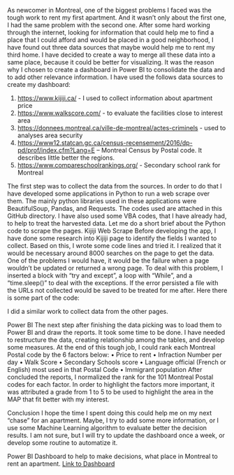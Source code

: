 As newcomer in Montreal, one of the biggest problems I faced was the tough work to rent my first apartment. And it wasn’t only about the first one, I had the same problem with the second one. After some hard working through the internet, looking for information that could help me to find a place that I could afford and would be placed in a good neighborhood, I have found out three data sources that maybe would help me to rent my third home.
I have decided to create a way to merge all these data into a same place, because it could be better for visualizing. It was the reason why I chosen to create a dashboard in Power BI to consolidate the data and to add other relevance information. I have used the follows data sources to create my dashboard:
1.	https://www.kijiji.ca/ - I used to collect information about apartment price
2.	https://www.walkscore.com/ - to evaluate the facilities close to interest area
3.	https://donnees.montreal.ca/ville-de-montreal/actes-criminels - used to analyses area security
4.	https://www12.statcan.gc.ca/census-recensement/2016/dp-pd/prof/index.cfm?Lang=E – Montreal Census by Postal code. It describes little better the regions.
5.	https://www.compareschoolrankings.org/ - Secondary school rank for Montreal

The first step was to collect the data from the sources. In order to do that I have developed some applications in Python to run a web scrape over them. The mainly python libraries used in these applications were BeautifulSoup, Pandas, and Requests. The codes used are attached in this GitHub directory.  I have also used some VBA codes, that I have already had, to help to treat the harvested data. Let me do a short brief about the Python code to scrape the pages.
 Kijiji Web Scrape
Before developing the app, I have done some research into Kijiji page to identify the fields I wanted to collect. Based on this, I wrote some code lines and tried it. I realized that it would be necessary around 8000 searches on the page to get the data. One of the problems I would have, it would be the failure when a page wouldn’t be updated or returned a wrong page. To deal with this problem, I inserted a block with “try and except”, a loop with “While”, and a “time.sleep()” to deal with the exceptions. If the error persisted a file with the URLs not collected would be saved to be treated for me after.  Here there is some part of the code:
 
 

 

I did a similar work to collect data from the other pages.

Power BI
The next step after finishing the data picking was to load them to Power BI and draw the reports.  It took some time to be done. I have needed to restructure the data, creating relationship among the tables, and develop some measures. At the end of this tough job, I could rank each Montreal Postal code by the 6 factors below:
•	Price to rent
•	Infraction Number per day
•	Walk Score 
•	Secondary Schools score
•	Language official (French or English) most used in that Postal Code
•	Immigrant population 
After concluded the reports, I normalized the rank for the 101 Montreal Postal codes for each factor.  In order to highlight the factors more important, it was attributed a grade from 1 to 5 to be used to highlight the area in the MAP that fit better with my interest.  

Conclusion
I hope the time I spent doing this could help me on my next “chase” for an apartment.  Maybe, I try to add some more information, or I use some Machine Learning algorithm to evaluate better the decision results. I am not sure, but I will try to update the dashboard once a week, or develop some routine to automatize it. 



Power BI  Dashboard to help to make decisions, what place in Montreal to rent an apartment.
[Link to Dashboard](https://app.powerbi.com/view?r=eyJrIjoiZDY5NjIyMjctMTRlNi00YmQ4LWEzN2YtZjg4YjIyZmZkNmFjIiwidCI6IjdjZjAxODFkLTg3MDMtNDgyNC1hYjRjLTI1YmIwYzM1YjU2ZSJ9&pageName=ReportSection958ab6250bdc7d3deae5)
